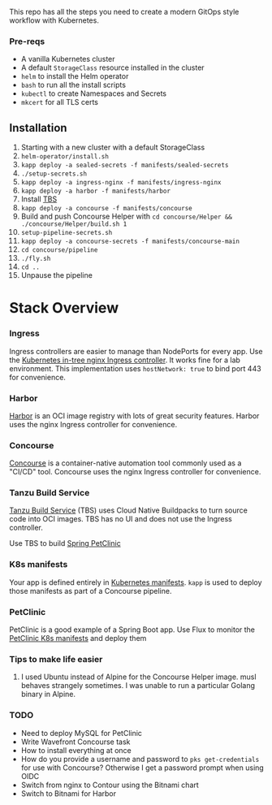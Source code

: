 This repo has all the steps you need to create a modern GitOps style workflow with Kubernetes.

### Pre-reqs
* A vanilla Kubernetes cluster
* A default `StorageClass` resource installed in the cluster
* `helm` to install the Helm operator
* `bash` to run all the install scripts
* `kubectl` to create Namespaces and Secrets
* `mkcert` for all TLS certs

## Installation
1. Starting with a new cluster with a default StorageClass
1. `helm-operator/install.sh`
1. `kapp deploy -a sealed-secrets -f manifests/sealed-secrets`
1. `./setup-secrets.sh`
1. `kapp deploy -a ingress-nginx -f manifests/ingress-nginx`
1. `kapp deploy -a harbor -f manifests/harbor`
1. Install [TBS](https://github.com/techgnosis/tanzu-build-service)
1. `kapp deploy -a concourse -f manifests/concourse`
1. Build and push Concourse Helper with `cd concourse/Helper && ./concourse/Helper/build.sh 1`
1. `setup-pipeline-secrets.sh`
1. `kapp deploy -a concourse-secrets -f manifests/concourse-main`
1. `cd concourse/pipeline`
1. `./fly.sh`
1. `cd ..`
1. Unpause the pipeline

# Stack Overview

### Ingress
Ingress controllers are easier to manage than NodePorts for every app. Use the [Kubernetes in-tree nginx Ingress controller](https://github.com/techgnosis/ingress). It works fine for a lab environment. This implementation uses `hostNetwork: true` to bind port 443 for convenience.

### Harbor
[Harbor](https://github.com/techgnosis/harbor2) is an OCI image registry with lots of great security features. Harbor uses the nginx Ingress controller for convenience.

### Concourse
[Concourse](https://github.com/techgnosis/concourse) is a container-native automation tool commonly used as a "CI/CD" tool. Concourse uses the nginx Ingress controller for convenience.

### Tanzu Build Service
[Tanzu Build Service](https://github.com/techgnosis/tanzu-build-service) (TBS) uses Cloud Native Buildpacks to turn source code into OCI images. TBS has no UI and does not use the Ingress controller.

Use TBS to build [Spring PetClinic](https://github.com/spring-projects/spring-petclinic)


### K8s manifests
Your app is defined entirely in [Kubernetes manifests](https://github.com/techgnosis/deploy-petclinic). `kapp` is used to deploy those manifests as part of a Concourse pipeline.


### PetClinic
PetClinic is a good example of a Spring Boot app. Use Flux to monitor the [PetClinic K8s manifests](https://github.com/techgnosis/petclinic) and deploy them

### Tips to make life easier
1. I used Ubuntu instead of Alpine for the Concourse Helper image. musl behaves strangely sometimes. I was unable to run a particular Golang binary in Alpine.


### TODO
* Need to deploy MySQL for PetClinic
* Write Wavefront Concourse task
* How to install everything at once
* How do you provide a username and password to `pks get-credentials` for use with Concourse? Otherwise I get a password prompt when using OIDC
* Switch from nginx to Contour using the Bitnami chart
* Switch to Bitnami for Harbor